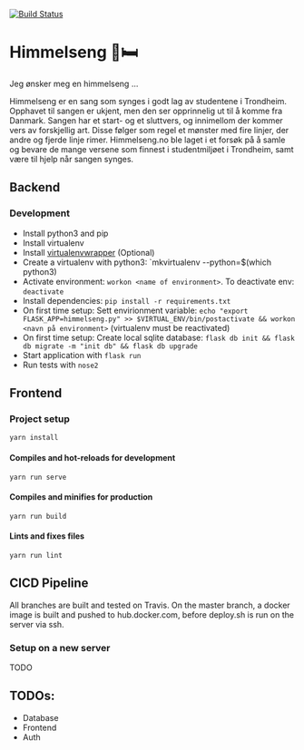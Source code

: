 [![Build Status](https://travis-ci.org/sverrejb/himmelseng.svg?branch=V2_Backend)](https://travis-ci.org/sverrejb/himmelseng)
# Himmelseng 🌌🛏
Jeg ønsker meg en himmelseng ...

Himmelseng er en sang som synges i godt lag av studentene i Trondheim. Opphavet til sangen er ukjent, men den ser opprinnelig ut til å komme fra Danmark.
Sangen har et start- og et sluttvers, og innimellom der kommer vers av forskjellig art. Disse følger som regel et mønster med fire linjer, der andre og fjerde linje rimer.
Himmelseng.no ble laget i et forsøk på å samle og bevare de mange versene som finnest i studentmiljøet i Trondheim, samt være til hjelp når sangen synges.

## Backend
### Development
* Install python3 and pip
* Install virtualenv
* Install [virtualenvwrapper](http://virtualenvwrapper.readthedocs.io/en/latest/install.html) (Optional)
* Create a virtualenv with python3: `mkvirtualenv --python=$(which python3) <name of environment>
* Activate environment: `workon <name of environment>`. To deactivate env: `deactivate`
* Install dependencies: `pip install -r requirements.txt`
* On first time setup: Sett envirionment variable: `echo "export FLASK_APP=himmelseng.py" >> $VIRTUAL_ENV/bin/postactivate && workon <navn på environment>` (virtualenv must be reactivated)
* On first time setup: Create local sqlite database: `flask db init && flask db migrate -m "init db" && flask db upgrade`
* Start application with `flask run`
* Run tests with `nose2`

## Frontend
### Project setup
```
yarn install
```

#### Compiles and hot-reloads for development
```
yarn run serve
```

#### Compiles and minifies for production
```
yarn run build
```

#### Lints and fixes files
```
yarn run lint
```


## CICD Pipeline
All branches are built and tested on Travis. On the master branch, a docker image is built and pushed to hub.docker.com, before deploy.sh is run on the server via ssh.

### Setup on a new server
TODO

## TODOs:

- Database
- Frontend
- Auth